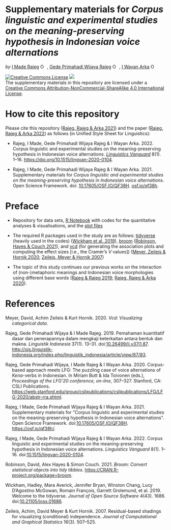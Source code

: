 Supplementary materials for *Corpus linguistic and experimental studies
on the meaning-preserving hypothesis in Indonesian voice alternations*
================
*by* [I Made
Rajeg](https://udayananetworking.unud.ac.id/lecturer/1817-i-made-rajeg)
<a itemprop="sameAs" content="https://orcid.org/0000-0001-8989-0203" href="https://orcid.org/0000-0001-8989-0203" target="orcid.widget" rel="noopener noreferrer" style="vertical-align:top;"><img src="https://orcid.org/sites/default/files/images/orcid_16x16.png" style="width:1em;margin-right:.5em;" alt="ORCID iD icon"></a>,
[Gede Primahadi Wijaya
Rajeg](https://udayananetworking.unud.ac.id/lecturer/880-gede-primahadi-wijaya-rajeg)
<a itemprop="sameAs" content="https://orcid.org/0000-0002-2047-8621" href="https://orcid.org/0000-0002-2047-8621" target="orcid.widget" rel="noopener noreferrer" style="vertical-align:top;"><img src="https://orcid.org/sites/default/files/images/orcid_16x16.png" style="width:1em;margin-right:.5em;" alt="ORCID iD icon"></a>,
[I Wayan Arka](https://researchers.anu.edu.au/researchers/arka-iww)
<a itemprop="sameAs" content="https://orcid.org/0000-0002-2819-6186" href="https://orcid.org/0000-0002-2819-6186" target="orcid.widget" rel="noopener noreferrer" style="vertical-align:top;"><img src="https://orcid.org/sites/default/files/images/orcid_16x16.png" style="width:1em;margin-right:.5em;" alt="ORCID iD icon"></a>

<!-- README.md is generated from README.Rmd. Please edit that file -->

<a rel="license" href="http://creativecommons.org/licenses/by-nc-sa/4.0/"><img alt="Creative Commons License" style="border-width:0" src="https://i.creativecommons.org/l/by-nc-sa/4.0/88x31.png" /></a>
[![](https://img.shields.io/badge/doi-10.17605/OSF.IO/QF38H-lightblue.svg)](https://doi.org/10.17605/OSF.IO/QF38H)<br />The
supplementary materials in this repository are licensed under a
<a rel="license" href="http://creativecommons.org/licenses/by-nc-sa/4.0/">Creative
Commons Attribution-NonCommercial-ShareAlike 4.0 International
License</a>.

<!-- badges: start -->
<!-- badges: end -->

# How to cite this repository

Please cite this repository ([Rajeg, Rajeg & Arka
2021](#ref-rajeg_supplementary_2021)) and the paper ([Rajeg, Rajeg &
Arka 2022](#ref-rajeg_corpus_2022)) as follows (in Unified Style Sheet
for Linguistics):

-   Rajeg, I Made, Gede Primahadi Wijaya Rajeg & I Wayan Arka. 2022.
    Corpus linguistic and experimental studies on the meaning-preserving
    hypothesis in Indonesian voice alternations. [*Linguistics
    Vanguard*](https://www.degruyter.com/journal/key/lingvan/html) 8(1).
    1–16. <https://doi.org/10.1515/lingvan-2020-0104>.

-   Rajeg, I Made, Gede Primahadi Wijaya Rajeg & I Wayan Arka. 2021.
    Supplementary materials for *Corpus linguistic and experimental
    studies on the meaning-preserving hypothesis in Indonesian voice
    alternations*. Open Science Framework. doi:
    [10.17605/OSF.IO/QF38H](https://doi.org/10.17605/OSF.IO/QF38H).
    [osf.io/qf38h](https://osf.io/qf38h/).

# Preface

-   Repository for data sets, [R
    Notebook](https://github.com/gederajeg/lingvan-voice/blob/main/imr_gpwr_wa_lingvang_revision_codes.Rmd)
    with codes for the quantitative analyses & visualisations, and the
    [plot
    files](https://github.com/gederajeg/lingvan-voice/tree/main/figs)

-   The required R packages used in the study are as follows:
    [tidyverse](https://www.tidyverse.org/) (heavily used in the codes)
    ([Wickham et al. 2019](#ref-wickham_tidy_2019)),
    [broom](https://broom.tidymodels.org/) ([Robinson, Hayes & Couch
    2021](#ref-robinson_broom_2021)), and
    [vcd](https://cran.r-project.org/web/packages/vcd/index.html) (for
    generating the association plots and computing the effect sizes
    \[i.e., the Cramér’s *V* values\]) ([Meyer, Zeileis & Hornik
    2020](#ref-meyer_vcd_2020); [Zeileis, Meyer & Hornik
    2007](#ref-zeileis_residual_2007))

-   The topic of this study continues our previous works on the
    interaction of (non-)metaphoric meanings and Indonesian voice
    morphologies using different base words ([Rajeg & Rajeg
    2019](#ref-rajeg_pemahaman_2019); [Rajeg, Rajeg & Arka
    2020](#ref-rra_2020)).

# References

<div id="refs" class="references csl-bib-body hanging-indent">

<div id="ref-meyer_vcd_2020" class="csl-entry">

Meyer, David, Achim Zeileis & Kurt Hornik. 2020. *Vcd: Visualizing
categorical data*.

</div>

<div id="ref-rajeg_pemahaman_2019" class="csl-entry">

Rajeg, Gede Primahadi Wijaya & I Made Rajeg. 2019. Pemahaman kuantitatif
dasar dan penerapannya dalam mengkaji keterkaitan antara bentuk dan
makna. *Linguistik Indonesia* 37(1). 13–31.
doi:[10.26499/li.v37i1.87](https://doi.org/10.26499/li.v37i1.87).
<http://ojs.linguistik-indonesia.org/index.php/linguistik_indonesia/article/view/87/83>.

</div>

<div id="ref-rra_2020" class="csl-entry">

Rajeg, Gede Primahadi Wijaya, I Made Rajeg & I Wayan Arka. 2020.
Corpus-based approach meets LFG: The puzzling case of voice alternations
of *Kena*-verbs in Indonesian. In Miriam Butt & Ida Toivonen (eds.),
*Proceedings of the LFG’20 conference, on-line*, 307–327. Stanford, CA:
CSLI Publications.
<https://web.stanford.edu/group/cslipublications/cslipublications/LFG/LFG-2020/abstr-rra.shtml>.

</div>

<div id="ref-rajeg_supplementary_2021" class="csl-entry">

Rajeg, I Made, Gede Primahadi Wijaya Rajeg & I Wayan Arka. 2021.
Supplementary materials for "Corpus linguistic and experimental studies
on the meaning-preserving hypothesis in Indonesian voice alternations".
Open Science Framework.
doi:[10.17605/OSF.IO/QF38H](https://doi.org/10.17605/OSF.IO/QF38H).
<https://osf.io/qf38h/>.

</div>

<div id="ref-rajeg_corpus_2022" class="csl-entry">

Rajeg, I Made, Gede Primahadi Wijaya Rajeg & I Wayan Arka. 2022. Corpus
linguistic and experimental studies on the meaning-preserving hypothesis
in Indonesian voice alternations. *Linguistics Vanguard* 8(1). 1–16.
doi:[10.1515/lingvan-2020-0104](https://doi.org/10.1515/lingvan-2020-0104).

</div>

<div id="ref-robinson_broom_2021" class="csl-entry">

Robinson, David, Alex Hayes & Simon Couch. 2021. *Broom: Convert
statistical objects into tidy tibbles*.
<https://CRAN.R-project.org/package=broom>.

</div>

<div id="ref-wickham_tidy_2019" class="csl-entry">

Wickham, Hadley, Mara Averick, Jennifer Bryan, Winston Chang, Lucy
D’Agostino McGowan, Romain François, Garrett Grolemund, et al. 2019.
Welcome to the <span class="nocase">tidyverse</span>. *Journal of Open
Source Software* 4(43). 1686.
doi:[10.21105/joss.01686](https://doi.org/10.21105/joss.01686).

</div>

<div id="ref-zeileis_residual_2007" class="csl-entry">

Zeileis, Achim, David Meyer & Kurt Hornik. 2007. Residual-based shadings
for visualizing (conditional) independence. *Journal of Computational
and Graphical Statistics* 16(3). 507–525.

</div>

</div>
